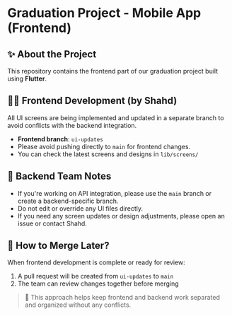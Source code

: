 # Graduation Project - Mobile App (Frontend)

## ✨ About the Project
This repository contains the frontend part of our graduation project built using **Flutter**.

## 👩‍💻 Frontend Development (by Shahd)
All UI screens are being implemented and updated in a separate branch to avoid conflicts with the backend integration.

- **Frontend branch**: `ui-updates`
- Please avoid pushing directly to `main` for frontend changes.
- You can check the latest screens and designs in `lib/screens/`

## 🧠 Backend Team Notes
- If you're working on API integration, please use the `main` branch or create a backend-specific branch.
- Do not edit or override any UI files directly.
- If you need any screen updates or design adjustments, please open an issue or contact Shahd.

## 🔀 How to Merge Later?
When frontend development is complete or ready for review:
1. A pull request will be created from `ui-updates` to `main`
2. The team can review changes together before merging

> 📌 This approach helps keep frontend and backend work separated and organized without any conflicts.
